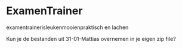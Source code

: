 # ExamenTrainer
examentrainerisleukenmooienpraktisch
en lachen

Kun je de bestanden uit 31-01-Mattias overnemen in je eigen zip file?
